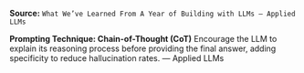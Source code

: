 **Source:** `What We’ve Learned From A Year of Building with LLMs – Applied LLMs`

**Prompting Technique: Chain-of-Thought (CoT)**
Encourage the LLM to explain its reasoning process before providing the final answer, adding specificity to reduce hallucination rates. — Applied LLMs
